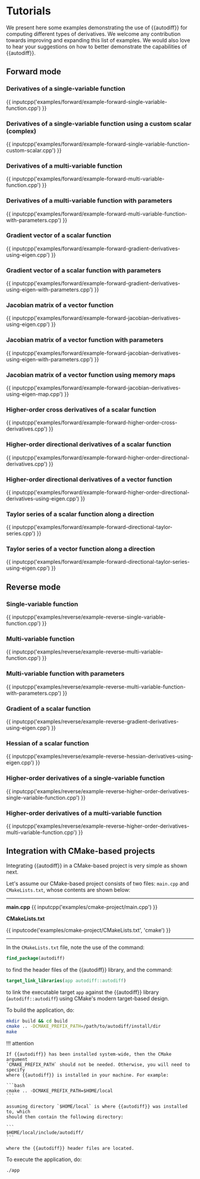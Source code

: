 # Tutorials

We present here some examples demonstrating the use of {{autodiff}} for
computing different types of derivatives. We welcome any contribution towards
improving and expanding this list of examples. We would also love to hear your
suggestions on how to better demonstrate the capabilities of {{autodiff}}.

## Forward mode

### Derivatives of a single-variable function

{{ inputcpp('examples/forward/example-forward-single-variable-function.cpp') }}

### Derivatives of a single-variable function using a custom scalar (complex)

{{ inputcpp('examples/forward/example-forward-single-variable-function-custom-scalar.cpp') }}

### Derivatives of a multi-variable function

{{ inputcpp('examples/forward/example-forward-multi-variable-function.cpp') }}

### Derivatives of a multi-variable function with parameters

{{ inputcpp('examples/forward/example-forward-multi-variable-function-with-parameters.cpp') }}

### Gradient vector of a scalar function

{{ inputcpp('examples/forward/example-forward-gradient-derivatives-using-eigen.cpp') }}

### Gradient vector of a scalar function with parameters

{{ inputcpp('examples/forward/example-forward-gradient-derivatives-using-eigen-with-parameters.cpp') }}

### Jacobian matrix of a vector function

{{ inputcpp('examples/forward/example-forward-jacobian-derivatives-using-eigen.cpp') }}

### Jacobian matrix of a vector function with parameters

{{ inputcpp('examples/forward/example-forward-jacobian-derivatives-using-eigen-with-parameters.cpp') }}

### Jacobian matrix of a vector function using memory maps

{{ inputcpp('examples/forward/example-forward-jacobian-derivatives-using-eigen-map.cpp') }}

### Higher-order cross derivatives of a scalar function

{{ inputcpp('examples/forward/example-forward-higher-order-cross-derivatives.cpp') }}

### Higher-order directional derivatives of a scalar function

{{ inputcpp('examples/forward/example-forward-higher-order-directional-derivatives.cpp') }}

### Higher-order directional derivatives of a vector function

{{ inputcpp('examples/forward/example-forward-higher-order-directional-derivatives-using-eigen.cpp') }}

### Taylor series of a scalar function along a direction

{{ inputcpp('examples/forward/example-forward-directional-taylor-series.cpp') }}

### Taylor series of a vector function along a direction

{{ inputcpp('examples/forward/example-forward-directional-taylor-series-using-eigen.cpp') }}

## Reverse mode

### Single-variable function

{{ inputcpp('examples/reverse/example-reverse-single-variable-function.cpp') }}

### Multi-variable function

{{ inputcpp('examples/reverse/example-reverse-multi-variable-function.cpp') }}

### Multi-variable function with parameters

{{ inputcpp('examples/reverse/example-reverse-multi-variable-function-with-parameters.cpp') }}

### Gradient of a scalar function

{{ inputcpp('examples/reverse/example-reverse-gradient-derivatives-using-eigen.cpp') }}

### Hessian of a scalar function

{{ inputcpp('examples/reverse/example-reverse-hessian-derivatives-using-eigen.cpp') }}

### Higher-order derivatives of a single-variable function

{{ inputcpp('examples/reverse/example-reverse-higher-order-derivatives-single-variable-function.cpp') }}

### Higher-order derivatives of a multi-variable function

{{ inputcpp('examples/reverse/example-reverse-higher-order-derivatives-multi-variable-function.cpp') }}

## Integration with CMake-based projects

Integrating {{autodiff}} in a CMake-based project is very simple as shown next.

Let's assume our CMake-based project consists of two files: `main.cpp` and
`CMakeLists.txt`, whose contents are shown below:

----

**main.cpp**
{{ inputcpp('examples/cmake-project/main.cpp') }}

**CMakeLists.txt**

{{ inputcode('examples/cmake-project/CMakeLists.txt', 'cmake') }}

----

In the `CMakeLists.txt` file, note the use of the command:

```cmake
find_package(autodiff)
```

to find the header files of the {{autodiff}} library, and the command:

```cmake
target_link_libraries(app autodiff::autodiff)
```
to link the executable target `app` against the {{autodiff}} library
(`autodiff::autodiff`) using CMake's modern target-based design.

To build the application, do:

```bash
mkdir build && cd build
cmake .. -DCMAKE_PREFIX_PATH=/path/to/autodiff/install/dir
make
```

!!! attention

    If {{autodiff}} has been installed system-wide, then the CMake argument
    `CMAKE_PREFIX_PATH` should not be needed. Otherwise, you will need to specify
    where {{autodiff}} is installed in your machine. For example:

    ```bash
    cmake .. -DCMAKE_PREFIX_PATH=$HOME/local
    ```

    assuming directory `$HOME/local` is where {{autodiff}} was installed to, which
    should then contain the following directory:

    ```
    $HOME/local/include/autodiff/
    ```

    where the {{autodiff}} header files are located.

To execute the application, do:

```bash
./app
```
